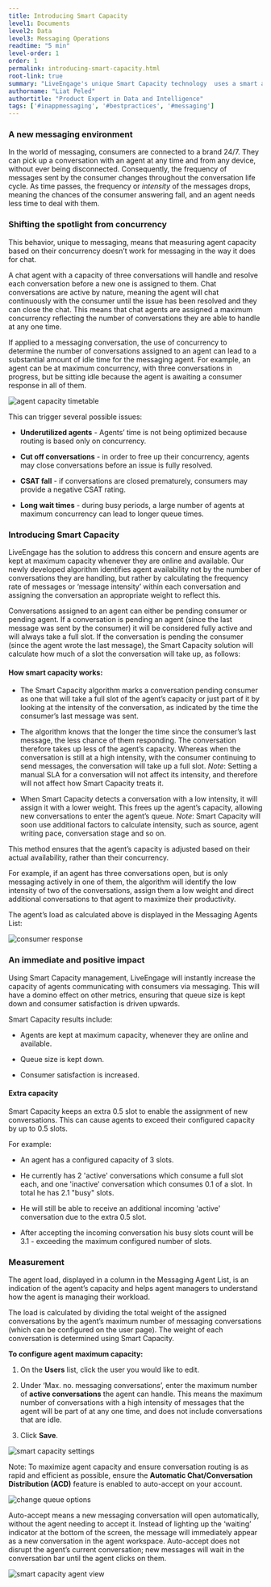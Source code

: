 ```yaml
---
title: Introducing Smart Capacity
level1: Documents
level2: Data
level3: Messaging Operations
readtime: "5 min"
level-order: 1
order: 1
permalink: introducing-smart-capacity.html
root-link: true
summary: "LiveEngage's unique Smart Capacity technology  uses a smart algorithm to adjust agent capacity based on availability to ensure the right agents are taking conversations at the right time."
authorname: "Liat Peled"
authortitle: "Product Expert in Data and Intelligence"
tags: ['#inappmessaging', '#bestpractices', '#messaging']
---
```


### **A new messaging environment**

In the world of messaging, consumers are connected to a brand 24/7. They can pick up a conversation with an agent at any time and from any device, without ever being disconnected. Consequently, the frequency of messages sent by the consumer changes throughout the conversation life cycle. As time passes, the frequency or *intensity* of the messages drops, meaning the chances of the consumer answering fall, and an agent needs less time to deal with them.

### **Shifting the spotlight from concurrency**

This behavior, unique to messaging, means that measuring agent capacity based on their concurrency doesn’t work for messaging in the way it does for chat.

A chat agent with a capacity of three conversations will handle and resolve each conversation before a new one is assigned to them. Chat conversations are active by nature, meaning the agent will chat continuously with the consumer until the issue has been resolved and they can close the chat. This means that chat agents are assigned a maximum concurrency reflecting the number of conversations they are able to handle at any one time.

If applied to a messaging conversation, the use of concurrency to determine the number of conversations assigned to an agent can lead to a substantial amount of idle time for the messaging agent. For example, an agent can be at maximum concurrency, with three conversations in progress, but be sitting idle because the agent is awaiting a consumer response in all of them.

![agent capacity timetable](img/agent-capacity-1.png)

This can trigger several possible issues:

* **Underutilized agents** - Agents’ time is not being optimized because routing is based only on concurrency.

* **Cut off conversations** - in order to free up their concurrency, agents may close conversations before an issue is fully resolved.

* **CSAT fall** - if conversations are closed prematurely, consumers may provide a negative CSAT rating.

* **Long wait times** - during busy periods, a large number of agents at maximum concurrency can lead to longer queue times.

### **Introducing Smart Capacity**

LiveEngage has the solution to address this concern and ensure agents are kept at maximum capacity whenever they are online and available. Our newly developed algorithm identifies agent availability not by the number of conversations they are handling, but rather by calculating the frequency rate of messages or ‘message intensity’ within each conversation and assigning the conversation an appropriate weight to reflect this.

Conversations assigned to an agent can either be pending consumer or pending agent. If a conversation is pending an agent (since the last message was sent by the consumer) it will be considered fully active and will always take a full slot. If the conversation is pending the consumer (since the agent wrote the last message), the Smart Capacity solution will calculate how much of a slot the conversation will take up, as follows:

#### **How smart capacity works:**

* The Smart Capacity algorithm marks a conversation pending consumer as one that will take a full slot of the agent’s capacity or just part of it by looking at the intensity of the conversation, as indicated by the time the consumer’s last message was sent.

* The algorithm knows that the longer the time since the consumer’s last message, the less chance of them responding. The conversation therefore takes up less of the agent’s capacity. Whereas when the conversation is still at a high intensity, with the consumer continuing to send messages, the conversation will take up a full slot. *Note*: Setting a manual SLA for a conversation will not affect its intensity, and therefore will not affect how Smart Capacity treats it.

* When Smart Capacity detects a conversation with a low intensity, it will assign it with a lower weight. This frees up the agent’s capacity, allowing new conversations to enter the agent’s queue. *Note*: Smart Capacity will soon use additional factors to calculate intensity, such as source, agent writing pace, conversation stage and so on.

This method ensures that the agent’s capacity is adjusted based on their actual availability, rather than their concurrency.

For example, if an agent has three conversations open, but is only messaging actively in one of them, the algorithm will identify the low intensity of two of the conversations, assign them a low weight and direct additional conversations to that agent to maximize their productivity.

The agent’s load as calculated above is displayed in the Messaging Agents List:

![consumer response](img/consumer-response-2.png)

### **An immediate and positive impact**

Using Smart Capacity management, LiveEngage will instantly increase the capacity of agents communicating with consumers via messaging. This will have a domino effect on other metrics, ensuring that queue size is kept down and consumer satisfaction is driven upwards.

Smart Capacity results include:

* Agents are kept at maximum capacity, whenever they are online and available.

* Queue size is kept down.

* Consumer satisfaction is increased.

#### **Extra capacity**

Smart Capacity keeps an extra 0.5 slot to enable the assignment of new conversations. This can cause agents to exceed their configured capacity by up to 0.5 slots.

For example:

* An agent has a configured capacity of 3 slots.

* He currently has 2 'active' conversations which consume a full slot each, and one 'inactive' conversation which consumes 0.1 of a slot. In total he has 2.1 "busy" slots.

* He will still be able to receive an additional incoming 'active' conversation due to the extra 0.5 slot.

* After accepting the incoming conversation his busy slots count will be 3.1 - exceeding the maximum configured number of slots.

### **Measurement**

The agent load, displayed in a column in the Messaging Agent List, is an indication of the agent’s capacity and helps agent managers to understand how the agent is managing their workload.

The load is calculated by dividing the total weight of the assigned conversations by the agent’s maximum number of messaging conversations (which can be configured on the user page). The weight of each conversation is determined using Smart Capacity.

**To configure agent maximum capacity:**

1. On the **Users** list, click the user you would like to edit.

2. Under ‘Max. no. messaging conversations’, enter the maximum number of **active conversations** the agent can handle. This means the maximum number of conversations with a high intensity of messages that the agent will be part of at any one time, and does not include conversations that are idle.

3. Click **Save**.

![smart capacity settings](img/smart-capacity-settings-3.png)

Note: To maximize agent capacity and ensure conversation routing is as rapid and efficient as possible, ensure the **Automatic Chat/Conversation Distribution (ACD)** feature is enabled to auto-accept on your account.

![change queue options](img/change-queue-options-4.png)

Auto-accept means a new messaging conversation will open automatically, without the agent needing to accept it. Instead of lighting up the ‘waiting’ indicator at the bottom of the screen, the message will immediately appear as a new conversation in the agent workspace. Auto-accept does not disrupt the agent’s current conversation; new messages will wait in the conversation bar until the agent clicks on them.

![smart capacity agent view](img/smart-capacity-agent-view-5.png)
